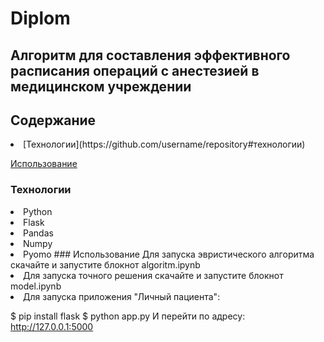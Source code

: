 # Diplom

## Алгоритм для составления эффективного расписания операций с анестезией в медицинском учреждении

## Содержание

<li>  [Технологии](https://github.com/username/repository#технологии)

 [Использование](https://github.com/username/repository#использование)
### Технологии
<li> Python
<li> Flask
<li> Pandas
<li> Numpy
<li> Pyomo
### Использование
Для запуска эвристического алгоритма скачайте и запустите блокнот algoritm.ipynb

<li> Для запуска точного решения скачайте и запустите блокнот model.ipynb

<li> Для запуска приложения "Личный пациента":

$ pip install flask
$ python app.py
И перейти по адресу: http://127.0.0.1:5000
